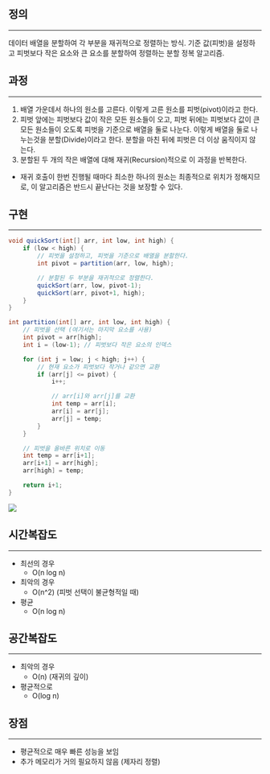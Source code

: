 ## 정의

---

데이터 배열을 분할하여 각 부분을 재귀적으로 정렬하는 방식. 기준 값(피벗)을 설정하고 피벗보다 작은 요소와 큰 요소를 분할하여 정렬하는 분할 정복 알고리즘.

## 과정

---

1. 배열 가운데서 하나의 원소를 고른다. 이렇게 고른 원소를 피벗(pivot)이라고 한다.
2. 피벗 앞에는 피벗보다 값이 작은 모든 원소들이 오고, 피벗 뒤에는 피벗보다 값이 큰 모든 원소들이 오도록 피벗을 기준으로 배열을 둘로 나눈다. 이렇게 배열을 둘로 나누는것을 분할(Divide)이라고 한다. 분할을 마친 뒤에 피벗은 더 이상 움직이지 않는다.
3. 분할된 두 개의 작은 배열에 대해 재귀(Recursion)적으로 이 과정을 반복한다.
- 재귀 호출이 한번 진행될 때마다 최소한 하나의 원소는 최종적으로 위치가 정해지므로, 이 알고리즘은 반드시 끝난다는 것을 보장할 수 있다.

## 구현

---

```java
void quickSort(int[] arr, int low, int high) {
    if (low < high) {
        // 피벗을 설정하고, 피벗을 기준으로 배열을 분할한다.
        int pivot = partition(arr, low, high);

        // 분할된 두 부분을 재귀적으로 정렬한다.
        quickSort(arr, low, pivot-1);
        quickSort(arr, pivot+1, high);
    }
}

int partition(int[] arr, int low, int high) {
    // 피벗을 선택 (여기서는 마지막 요소를 사용)
    int pivot = arr[high];
    int i = (low-1); // 피벗보다 작은 요소의 인덱스

    for (int j = low; j < high; j++) {
        // 현재 요소가 피벗보다 작거나 같으면 교환
        if (arr[j] <= pivot) {
            i++;

            // arr[i]와 arr[j]를 교환
            int temp = arr[i];
            arr[i] = arr[j];
            arr[j] = temp;
        }
    }

    // 피벗을 올바른 위치로 이동
    int temp = arr[i+1];
    arr[i+1] = arr[high];
    arr[high] = temp;

    return i+1;
}
```
<img src="https://velog.velcdn.com/images/jinyoung985/post/0baa7439-c5f1-4116-8831-490711443777/image.gif">

## 시간복잡도

---

- 최선의 경우
    - O(n log n)
- 최악의 경우
    - O(n^2) (피벗 선택이 불균형적일 때)
- 평균
    - O(n log n)

## 공간복잡도

---

- 최악의 경우
    - O(n) (재귀의 깊이)
- 평균적으로
    - O(log n)

## 장점

---

- 평균적으로 매우 빠른 성능을 보임
- 추가 메모리가 거의 필요하지 않음 (제자리 정렬)
